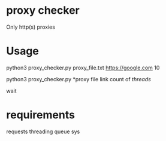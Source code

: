 # proxy checker
Only http(s) proxies
 # Usage 
 python3 proxy_checker.py proxy_file.txt https://google.com 10
 
 python3 proxy_checker.py *proxy file link  count of *threads*
 
 wait
 
 # requirements
 requests
 threading
 queue
 sys
